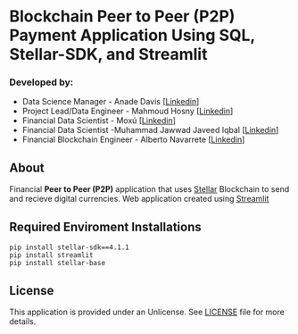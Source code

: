 # Blockchain Peer to Peer (P2P) Payment Application Using SQL, Stellar-SDK, and Streamlit

### Developed by:
- Data Science Manager - Anade Davis [[Linkedin](https://www.linkedin.com/in/anadedatascientist/)]
- Project Lead/Data Engineer - Mahmoud Hosny [[Linkedin](https://www.linkedin.com/in/mahmoudhosny74/)]
- Financial Data Scientist - Moxú [[Linkedin](https://www.linkedin.com/in/dairenkonmajime/)]
- Financial Data Scientist -Muhammad Jawwad Javeed Iqbal [[Linkedin](https://www.linkedin.com/in/jawwad-javeed/)]
- Financial Blockchain Engineer - Alberto Navarrete [[Linkedin](https://www.linkedin.com/in/albertonr/)]


## About

Financial **Peer to Peer (P2P)** application that uses [Stellar](https://stellar.org/) Blockchain to send and recieve digital currencies. 
 Web application created using [Streamlit](https://streamlit.io/)

## Required Enviroment Installations
```
pip install stellar-sdk==4.1.1
pip install streamlit
pip install stellar-base
```
## License
This application is provided under an Unlicense. See [LICENSE](https://github.com/J2304789/WDSI_Learning/blob/main/LICENSE) file for more details.
